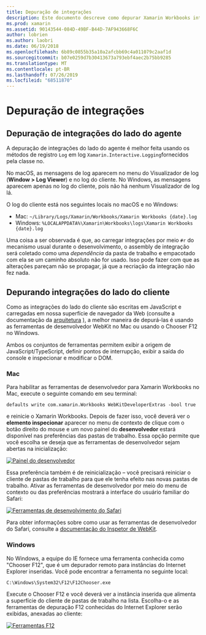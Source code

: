 ```yaml
---
title: Depuração de integrações
description: Este documento descreve como depurar Xamarin Workbooks integrações, tanto do lado do agente quanto do lado do cliente no Windows e no Mac.
ms.prod: xamarin
ms.assetid: 90143544-084D-49BF-B44D-7AF943668F6C
author: lobrien
ms.author: laobri
ms.date: 06/19/2018
ms.openlocfilehash: 6b89c0855b35a10a2afcbb69c4a011079c2aaf1d
ms.sourcegitcommit: b07e0259d7b30413673a793ebf4aec2b75bb9285
ms.translationtype: MT
ms.contentlocale: pt-BR
ms.lasthandoff: 07/26/2019
ms.locfileid: "68511870"
---
```

# <a name="debugging-integrations"></a>Depuração de integrações

## <a name="debugging-agent-side-integrations"></a>Depuração de integrações do lado do agente

A depuração de integrações do lado do agente é melhor feita usando os métodos de registro `Log` em log `Xamarin.Interactive.Logging`fornecidos pela classe no.

No macOS, as mensagens de log aparecem no menu do Visualizador de log (**Window > Log Viewer**) e no log do cliente. No Windows, as mensagens aparecem apenas no log do cliente, pois não há nenhum Visualizador de log lá.

O log do cliente está nos seguintes locais no macOS e no Windows:

- Mac: `~/Library/Logs/Xamarin/Workbooks/Xamarin Workbooks {date}.log`
- Windows: `%LOCALAPPDATA%\Xamarin\Workbooks\logs\Xamarin Workbooks {date}.log`

Uma coisa a ser observada é que, ao carregar integrações por meio `#r` do mecanismo usual durante o desenvolvimento, o assembly de integração será coletado como uma _dependência_ da pasta de trabalho e empacotado com ela se um caminho absoluto não for usado. Isso pode fazer com que as alterações pareçam não se propagar, já que a recriação da integração não fez nada.

## <a name="debugging-client-side-integrations"></a>Depurando integrações do lado do cliente

Como as integrações do lado do cliente são escritas em JavaScript e carregadas em nossa superfície de navegador da Web (consulte a documentação da [arquitetura](~/tools/workbooks/sdk/architecture.md) ), a melhor maneira de depurá-las é usando as ferramentas de desenvolvedor WebKit no Mac ou usando o Chooser F12 no Windows.

Ambos os conjuntos de ferramentas permitem exibir a origem de JavaScript/TypeScript, definir pontos de interrupção, exibir a saída do console e inspecionar e modificar o DOM.

### <a name="mac"></a>Mac

Para habilitar as ferramentas de desenvolvedor para Xamarin Workbooks no Mac, execute o seguinte comando em seu terminal:

```shell
defaults write com.xamarin.Workbooks WebKitDeveloperExtras -bool true
```

e reinicie o Xamarin Workbooks. Depois de fazer isso, você deverá ver o **elemento inspecionar** aparecer no menu de contexto de clique com o botão direito do mouse e um novo painel do **desenvolvedor** estará disponível nas preferências das pastas de trabalho. Essa opção permite que você escolha se deseja que as ferramentas de desenvolvedor sejam abertas na inicialização:

[![Painel do desenvolvedor](debugging-images/developer-pane-small.png)](debugging-images/developer-pane.png#lightbox)

Essa preferência também é de reinicialização – você precisará reiniciar o cliente de pastas de trabalho para que ele tenha efeito nas novas pastas de trabalho. Ativar as ferramentas de desenvolvedor por meio do menu de contexto ou das preferências mostrará a interface do usuário familiar do Safari:

[![Ferramentas de desenvolvimento do Safari](debugging-images/mac-dev-tools.png)](debugging-images/mac-dev-tools.png#lightbox)

Para obter informações sobre como usar as ferramentas de desenvolvedor do Safari, consulte a [documentação do Inspetor de WebKit][webkit-docs].

### <a name="windows"></a>Windows

No Windows, a equipe do IE fornece uma ferramenta conhecida como "Chooser F12", que é um depurador remoto para instâncias do Internet Explorer inseridas. Você pode encontrar a ferramenta no seguinte local:

```shell
C:\Windows\System32\F12\F12Chooser.exe
```

Execute o Chooser F12 e você deverá ver a instância inserida que alimenta a superfície do cliente de pastas de trabalho na lista. Escolha-o e as ferramentas de depuração F12 conhecidas do Internet Explorer serão exibidas, anexadas ao cliente:

[![Ferramentas F12](debugging-images/windows-dev-tools.png)](debugging-images/windows-dev-tools.png#lightbox)

[webkit-docs]: https://trac.webkit.org/wiki/WebInspector
